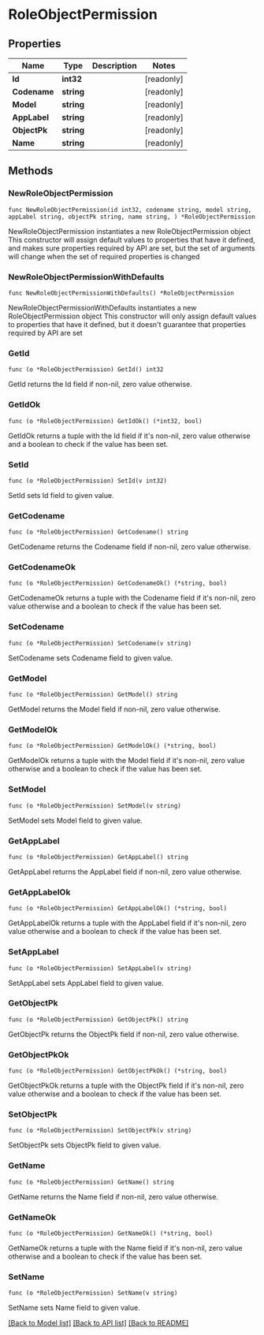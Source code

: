 # RoleObjectPermission

## Properties

Name | Type | Description | Notes
------------ | ------------- | ------------- | -------------
**Id** | **int32** |  | [readonly] 
**Codename** | **string** |  | [readonly] 
**Model** | **string** |  | [readonly] 
**AppLabel** | **string** |  | [readonly] 
**ObjectPk** | **string** |  | [readonly] 
**Name** | **string** |  | [readonly] 

## Methods

### NewRoleObjectPermission

`func NewRoleObjectPermission(id int32, codename string, model string, appLabel string, objectPk string, name string, ) *RoleObjectPermission`

NewRoleObjectPermission instantiates a new RoleObjectPermission object
This constructor will assign default values to properties that have it defined,
and makes sure properties required by API are set, but the set of arguments
will change when the set of required properties is changed

### NewRoleObjectPermissionWithDefaults

`func NewRoleObjectPermissionWithDefaults() *RoleObjectPermission`

NewRoleObjectPermissionWithDefaults instantiates a new RoleObjectPermission object
This constructor will only assign default values to properties that have it defined,
but it doesn't guarantee that properties required by API are set

### GetId

`func (o *RoleObjectPermission) GetId() int32`

GetId returns the Id field if non-nil, zero value otherwise.

### GetIdOk

`func (o *RoleObjectPermission) GetIdOk() (*int32, bool)`

GetIdOk returns a tuple with the Id field if it's non-nil, zero value otherwise
and a boolean to check if the value has been set.

### SetId

`func (o *RoleObjectPermission) SetId(v int32)`

SetId sets Id field to given value.


### GetCodename

`func (o *RoleObjectPermission) GetCodename() string`

GetCodename returns the Codename field if non-nil, zero value otherwise.

### GetCodenameOk

`func (o *RoleObjectPermission) GetCodenameOk() (*string, bool)`

GetCodenameOk returns a tuple with the Codename field if it's non-nil, zero value otherwise
and a boolean to check if the value has been set.

### SetCodename

`func (o *RoleObjectPermission) SetCodename(v string)`

SetCodename sets Codename field to given value.


### GetModel

`func (o *RoleObjectPermission) GetModel() string`

GetModel returns the Model field if non-nil, zero value otherwise.

### GetModelOk

`func (o *RoleObjectPermission) GetModelOk() (*string, bool)`

GetModelOk returns a tuple with the Model field if it's non-nil, zero value otherwise
and a boolean to check if the value has been set.

### SetModel

`func (o *RoleObjectPermission) SetModel(v string)`

SetModel sets Model field to given value.


### GetAppLabel

`func (o *RoleObjectPermission) GetAppLabel() string`

GetAppLabel returns the AppLabel field if non-nil, zero value otherwise.

### GetAppLabelOk

`func (o *RoleObjectPermission) GetAppLabelOk() (*string, bool)`

GetAppLabelOk returns a tuple with the AppLabel field if it's non-nil, zero value otherwise
and a boolean to check if the value has been set.

### SetAppLabel

`func (o *RoleObjectPermission) SetAppLabel(v string)`

SetAppLabel sets AppLabel field to given value.


### GetObjectPk

`func (o *RoleObjectPermission) GetObjectPk() string`

GetObjectPk returns the ObjectPk field if non-nil, zero value otherwise.

### GetObjectPkOk

`func (o *RoleObjectPermission) GetObjectPkOk() (*string, bool)`

GetObjectPkOk returns a tuple with the ObjectPk field if it's non-nil, zero value otherwise
and a boolean to check if the value has been set.

### SetObjectPk

`func (o *RoleObjectPermission) SetObjectPk(v string)`

SetObjectPk sets ObjectPk field to given value.


### GetName

`func (o *RoleObjectPermission) GetName() string`

GetName returns the Name field if non-nil, zero value otherwise.

### GetNameOk

`func (o *RoleObjectPermission) GetNameOk() (*string, bool)`

GetNameOk returns a tuple with the Name field if it's non-nil, zero value otherwise
and a boolean to check if the value has been set.

### SetName

`func (o *RoleObjectPermission) SetName(v string)`

SetName sets Name field to given value.



[[Back to Model list]](../README.md#documentation-for-models) [[Back to API list]](../README.md#documentation-for-api-endpoints) [[Back to README]](../README.md)


